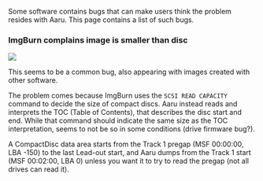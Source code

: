 Some software contains bugs that can make users think the problem resides with Aaru. This page contains a list of such
bugs.

### ImgBurn complains image is smaller than disc

![](https://i.imgur.com/ddAM1YS.png)

This seems to be a common bug, also appearing with images created with other software.

The problem comes because ImgBurn uses the `SCSI READ CAPACITY` command to decide the size of compact discs. Aaru
instead reads and interprets the TOC (Table of Contents), that describes the disc start and end. While that command
should indicate the same size as the TOC interpretation, seems to not be so in some conditions (drive firmware bug?).

A CompactDisc data area starts from the Track 1 pregap (MSF 00:00:00, LBA -150) to the last Lead-out start, and Aaru
dumps from the Track 1 start (MSF 00:02:00, LBA 0) unless you want it to try to read the pregap (not all drives can read
it).
